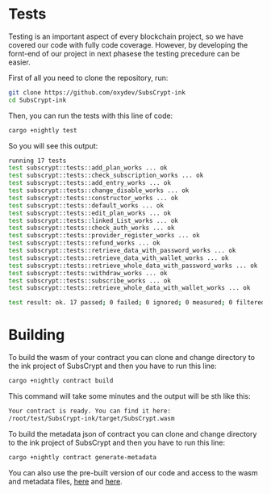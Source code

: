 # Tests
Testing is an important aspect of every blockchain project, so we have covered our code with fully code coverage. However, by developing the fornt-end of our project in next phasese the testing precedure can be easier.

First of all you need to clone the repository, run:
```bash
git clone https://github.com/oxydev/SubsCrypt-ink
cd SubsCrypt-ink
```

Then, you can run the tests with this line of code:
```bash
cargo +nightly test
```

So you will see this output:
```bash
running 17 tests
test subscrypt::tests::add_plan_works ... ok
test subscrypt::tests::check_subscription_works ... ok
test subscrypt::tests::add_entry_works ... ok
test subscrypt::tests::change_disable_works ... ok
test subscrypt::tests::constructor_works ... ok
test subscrypt::tests::default_works ... ok
test subscrypt::tests::edit_plan_works ... ok
test subscrypt::tests::linked_List_works ... ok
test subscrypt::tests::check_auth_works ... ok
test subscrypt::tests::provider_register_works ... ok
test subscrypt::tests::refund_works ... ok
test subscrypt::tests::retrieve_data_with_password_works ... ok
test subscrypt::tests::retrieve_data_with_wallet_works ... ok
test subscrypt::tests::retrieve_whole_data_with_password_works ... ok
test subscrypt::tests::withdraw_works ... ok
test subscrypt::tests::subscribe_works ... ok
test subscrypt::tests::retrieve_whole_data_with_wallet_works ... ok

test result: ok. 17 passed; 0 failed; 0 ignored; 0 measured; 0 filtered out; finished in 0.01s

```

# Building

To build the wasm of your contract you can clone and change directory to the ink project of SubsCrypt and then you have to run this line:
```bash
cargo +nightly contract build
```

This command will take some minutes and the output will be sth like this:
```bash
Your contract is ready. You can find it here:
/root/test/SubsCrypt-ink/target/SubsCrypt.wasm
```


To build the metadata json of contract you can clone and change directory to the ink project of SubsCrypt and then you have to run this line:
```bash
cargo +nightly contract generate-metadata
```

You can also use the pre-built version of our code and access to the wasm and metadata files, [here](https://github.com/oxydev/SubsCrypt-ink/raw/main/SubsCrypt.wasm) and [here](https://raw.githubusercontent.com/oxydev/SubsCrypt-ink/main/metadata.json).
